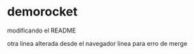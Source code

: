 # demorocket

modificando el README

otra linea alterada desde el navegador
linea para erro de merge

